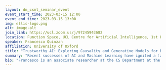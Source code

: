 ```yaml
---
layout: dm_csml_seminar_event
event_start_time: 2023-03-15 12:00
event_end_time: 2023-03-15 13:00
img: ellis-logo.png
alt: image-alt
join_link: https://ucl.zoom.us/j/97245943682
location: Function Space, UCL Centre for Artificial Intelligence, 1st Floor, 90 High Holborn, London WC1V 6BH
speaker: Francesco Quinzan
affiliation: University of Oxford
title: "Trustworthy AI: Exploring Causality and Generative Models for Better-Informed Predictions"
summary: "Recent successes of AI and Machine Learning have ignited a fast transfer of technology from research into products and government services. This phenomenon has created a range of problems, which can be broadly attributed to the interaction between technology and society. Examples of these problems are bias and unfairness, lack of robustness, and lack of transparency. In this talk, I will discuss some of the main challenges in Trustworthy AI, focusing on various applications, including data-driven health care and offline RL. I will argue that it is possible to design AI systems that are robust and capable of generalizing effectively, by uncovering the causal mechanisms of the underlying data generating process. I will also discuss how state-of-the-art generative models can be used on top of these techniques, to further enhance generalization performance. I will illustrate recent advancements in this field, and discuss possible future directions."
bio: "Francesco is an associate researcher at the CS Department at the University of Oxford, hosted by Marta Kwiatkowska. He is also an ELSA Research Associate. Previously, Francesco was a Postdoc at the Division of Decision and Control Systems at KTH, where he worked with Stefan Bauer and Cristian Rojas. He obtained his Ph.D. in Computer Science from the Hasso Plattner Institute in Germany. Francesco visited various institutes and research groups, including the Max Plank Institute for Intelligent Systems, where he was hosted by Bernhard Schölkopf, and the Learning & Adaptive Systems Group at ETH. Francesco studied mathematics at the University of Roma Tre, where he graduated with honours."
---
```

